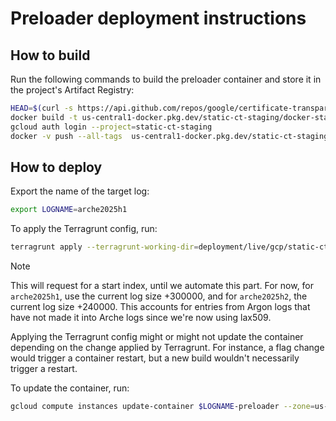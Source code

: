 # Preloader deployment instructions

## How to build

Run the following commands to build the preloader container and store it in
the project's Artifact Registry:

```bash
HEAD=$(curl -s https://api.github.com/repos/google/certificate-transparency-go/branches/master | jq -r '.commit.sha')
docker build -t us-central1-docker.pkg.dev/static-ct-staging/docker-staging/preloader:$(echo $HEAD | cut -c1-7) -t us-central1-docker.pkg.dev/static-ct-staging/docker-staging/preloader:latest -f ./Dockerfile . --build-arg HEAD=$HEAD
gcloud auth login --project=static-ct-staging
docker -v push --all-tags  us-central1-docker.pkg.dev/static-ct-staging/docker-staging/preloader
```

## How to deploy

Export the name of the target log:

```bash
export LOGNAME=arche2025h1
```

To apply the Terragrunt config, run:

```bash
terragrunt apply --terragrunt-working-dir=deployment/live/gcp/static-ct-staging/preloaders/$LOGNAME
```

> [!NOTE]
> This will request for a start index, until we automate this part.
> For now, for `arche2025h1`, use the current log size +300000, and for
> `arche2025h2`, the current log size +240000. This accounts for entries from
> Argon logs that have not made it into Arche logs since we're now using
> lax509.

Applying the Terragrunt config might or might not update the container
depending on the change applied by Terragrunt. For instance,
a flag change would trigger a container restart, but a new build wouldn't
necessarily trigger a restart.

To update the container, run:

```bash
gcloud compute instances update-container $LOGNAME-preloader --zone=us-central1-f
```
